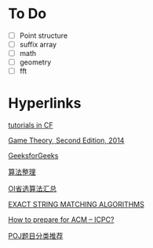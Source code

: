 # To Do

- [ ] Point structure
- [ ] suffix array
- [ ] math
- [ ] geometry
- [ ] fft

# Hyperlinks

[tutorials in CF](https://codeforces.com/blog/entry/57282)

[Game Theory, Second Edition, 2014](https://www.math.ucla.edu/~tom/Game_Theory/Contents.html)

[GeeksforGeeks](https://www.geeksforgeeks.org/)

[算法整理](http://ykgsmudq.com/%E7%AE%97%E6%B3%95%E6%95%B4%E7%90%86/)

[OI省选算法汇总](http://hzwer.com/1234.html)

[EXACT STRING MATCHING ALGORITHMS](http://www-igm.univ-mlv.fr/~lecroq/string/index.html)

[How to prepare for ACM – ICPC?](https://www.geeksforgeeks.org/how-to-prepare-for-acm-icpc/)

[POJ题目分类推荐](https://blog.csdn.net/a1dark/article/details/11714009)


